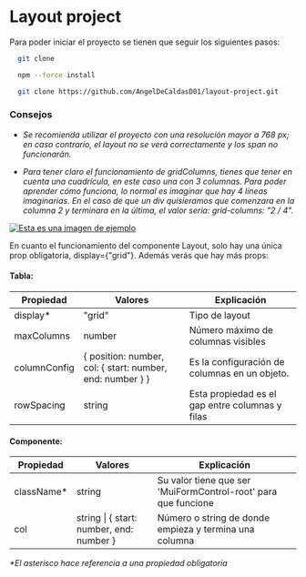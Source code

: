 
# Layout project

Para poder iniciar el proyecto se tienen que seguir los siguientes pasos:

```bash
  git clone 
```

```bash
  npm --force install
```

```bash
  git clone https://github.com/AngelDeCaldasD01/layout-project.git
```
### Consejos

- _Se recomienda utilizar el proyecto con una resolución mayor a 768 px; en caso contrario, el layout no se verá correctamente y los span no funcionarán._

- _Para tener claro el funcionamiento de gridColumns, tienes que tener en cuenta una cuadrícula, en este caso una con 3 columnas. Para poder aprender cómo funciona, lo normal es imaginar que hay 4 líneas imaginarias. En el caso de que un div quisieramos que comenzara en la columna 2 y terminara en la última, el valor sería: grid-columns: "2 / 4"._

[![Esta es una imagen de ejemplo](https://www.seekpng.com/png/detail/100-1006006_grid-png-transparent.png)]()

En cuanto el funcionamiento del componente Layout, solo hay una única prop obligatoria, display={"grid"}. Además verás que hay más props:

#### Tabla:
| Propiedad| Valores| Explicación |
| ----- | ---- |---- |
| display* | "grid" | Tipo de layout |
| maxColumns | number | Número máximo de columnas visibles |
| columnConfig | { position: number, col: { start: number, end: number } } | Es la configuración de columnas en un objeto. |
| rowSpacing | string | Esta propiedad es el gap entre columnas y filas |

#### Componente:
| Propiedad| Valores| Explicación |
| ----- | ---- |---- |
| className* | string | Su valor tiene que ser 'MuiFormControl-root' para que funcione|
| col | string \| { start: number, end: number }| Número o string de donde empieza y termina una columna |

_*El asterisco hace referencia a una propiedad obligatoria_

